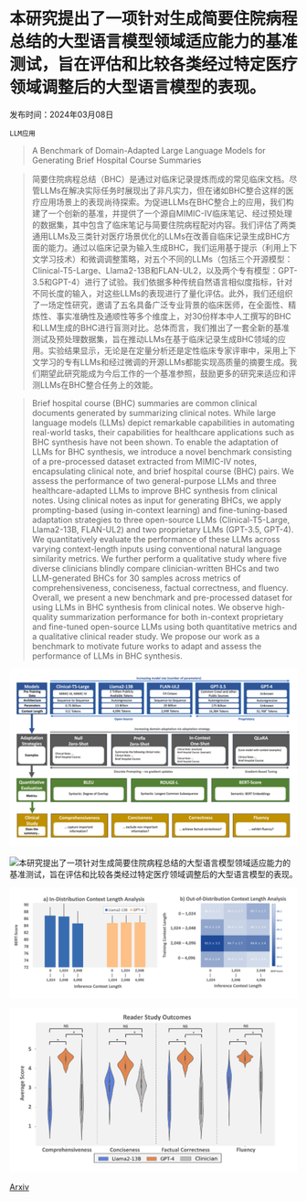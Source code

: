 # 本研究提出了一项针对生成简要住院病程总结的大型语言模型领域适应能力的基准测试，旨在评估和比较各类经过特定医疗领域调整后的大型语言模型的表现。

发布时间：2024年03月08日

`LLM应用`

> A Benchmark of Domain-Adapted Large Language Models for Generating Brief Hospital Course Summaries

> 简要住院病程总结（BHC）是通过对临床记录提炼而成的常见临床文档。尽管LLMs在解决实际任务时展现出了非凡实力，但在诸如BHC整合这样的医疗应用场景上的表现尚待探索。为促进LLMs在BHC整合上的应用，我们构建了一个创新的基准，并提供了一个源自MIMIC-IV临床笔记、经过预处理的数据集，其中包含了临床笔记与简要住院病程配对内容。我们评估了两类通用LLMs及三类针对医疗场景优化的LLMs在改善自临床记录生成BHC方面的能力。通过以临床记录为输入生成BHC，我们运用基于提示（利用上下文学习技术）和微调调整策略，对五个不同的LLMs（包括三个开源模型：Clinical-T5-Large、Llama2-13B和FLAN-UL2，以及两个专有模型：GPT-3.5和GPT-4）进行了试验。我们依据多种传统自然语言相似度指标，针对不同长度的输入，对这些LLMs的表现进行了量化评估。此外，我们还组织了一场定性研究，邀请了五名具备广泛专业背景的临床医师，在全面性、精炼性、事实准确性及通顺性等多个维度上，对30份样本中人工撰写的BHC和LLM生成的BHC进行盲测对比。总体而言，我们推出了一套全新的基准测试及预处理数据集，旨在推动LLMs在基于临床记录生成BHC领域的应用。实验结果显示，无论是在定量分析还是定性临床专家评审中，采用上下文学习的专有LLMs和经过微调的开源LLMs都能实现高质量的摘要生成。我们期望此研究能成为今后工作的一个基准参照，鼓励更多的研究来适应和评测LLMs在BHC整合任务上的效能。

> Brief hospital course (BHC) summaries are common clinical documents generated by summarizing clinical notes. While large language models (LLMs) depict remarkable capabilities in automating real-world tasks, their capabilities for healthcare applications such as BHC synthesis have not been shown. To enable the adaptation of LLMs for BHC synthesis, we introduce a novel benchmark consisting of a pre-processed dataset extracted from MIMIC-IV notes, encapsulating clinical note, and brief hospital course (BHC) pairs. We assess the performance of two general-purpose LLMs and three healthcare-adapted LLMs to improve BHC synthesis from clinical notes. Using clinical notes as input for generating BHCs, we apply prompting-based (using in-context learning) and fine-tuning-based adaptation strategies to three open-source LLMs (Clinical-T5-Large, Llama2-13B, FLAN-UL2) and two proprietary LLMs (GPT-3.5, GPT-4). We quantitatively evaluate the performance of these LLMs across varying context-length inputs using conventional natural language similarity metrics. We further perform a qualitative study where five diverse clinicians blindly compare clinician-written BHCs and two LLM-generated BHCs for 30 samples across metrics of comprehensiveness, conciseness, factual correctness, and fluency. Overall, we present a new benchmark and pre-processed dataset for using LLMs in BHC synthesis from clinical notes. We observe high-quality summarization performance for both in-context proprietary and fine-tuned open-source LLMs using both quantitative metrics and a qualitative clinical reader study. We propose our work as a benchmark to motivate future works to adapt and assess the performance of LLMs in BHC synthesis.

![本研究提出了一项针对生成简要住院病程总结的大型语言模型领域适应能力的基准测试，旨在评估和比较各类经过特定医疗领域调整后的大型语言模型的表现。](../../../paper_images/2403.05720/models.png)

![本研究提出了一项针对生成简要住院病程总结的大型语言模型领域适应能力的基准测试，旨在评估和比较各类经过特定医疗领域调整后的大型语言模型的表现。](../../../paper_images/2403.05720/quant_metrics.png)

![本研究提出了一项针对生成简要住院病程总结的大型语言模型领域适应能力的基准测试，旨在评估和比较各类经过特定医疗领域调整后的大型语言模型的表现。](../../../paper_images/2403.05720/context-size.png)

![本研究提出了一项针对生成简要住院病程总结的大型语言模型领域适应能力的基准测试，旨在评估和比较各类经过特定医疗领域调整后的大型语言模型的表现。](../../../paper_images/2403.05720/reader_results.png)

[Arxiv](https://arxiv.org/abs/2403.05720)